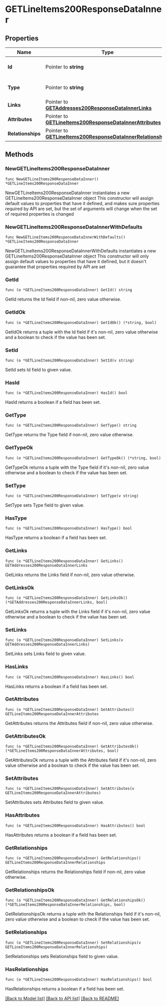 # GETLineItems200ResponseDataInner

## Properties

Name | Type | Description | Notes
------------ | ------------- | ------------- | -------------
**Id** | Pointer to **string** | The resource&#39;s id | [optional] 
**Type** | Pointer to **string** | The resource&#39;s type | [optional] [default to "line_items"]
**Links** | Pointer to [**GETAddresses200ResponseDataInnerLinks**](GETAddresses200ResponseDataInnerLinks.md) |  | [optional] 
**Attributes** | Pointer to [**GETLineItems200ResponseDataInnerAttributes**](GETLineItems200ResponseDataInnerAttributes.md) |  | [optional] 
**Relationships** | Pointer to [**GETLineItems200ResponseDataInnerRelationships**](GETLineItems200ResponseDataInnerRelationships.md) |  | [optional] 

## Methods

### NewGETLineItems200ResponseDataInner

`func NewGETLineItems200ResponseDataInner() *GETLineItems200ResponseDataInner`

NewGETLineItems200ResponseDataInner instantiates a new GETLineItems200ResponseDataInner object
This constructor will assign default values to properties that have it defined,
and makes sure properties required by API are set, but the set of arguments
will change when the set of required properties is changed

### NewGETLineItems200ResponseDataInnerWithDefaults

`func NewGETLineItems200ResponseDataInnerWithDefaults() *GETLineItems200ResponseDataInner`

NewGETLineItems200ResponseDataInnerWithDefaults instantiates a new GETLineItems200ResponseDataInner object
This constructor will only assign default values to properties that have it defined,
but it doesn't guarantee that properties required by API are set

### GetId

`func (o *GETLineItems200ResponseDataInner) GetId() string`

GetId returns the Id field if non-nil, zero value otherwise.

### GetIdOk

`func (o *GETLineItems200ResponseDataInner) GetIdOk() (*string, bool)`

GetIdOk returns a tuple with the Id field if it's non-nil, zero value otherwise
and a boolean to check if the value has been set.

### SetId

`func (o *GETLineItems200ResponseDataInner) SetId(v string)`

SetId sets Id field to given value.

### HasId

`func (o *GETLineItems200ResponseDataInner) HasId() bool`

HasId returns a boolean if a field has been set.

### GetType

`func (o *GETLineItems200ResponseDataInner) GetType() string`

GetType returns the Type field if non-nil, zero value otherwise.

### GetTypeOk

`func (o *GETLineItems200ResponseDataInner) GetTypeOk() (*string, bool)`

GetTypeOk returns a tuple with the Type field if it's non-nil, zero value otherwise
and a boolean to check if the value has been set.

### SetType

`func (o *GETLineItems200ResponseDataInner) SetType(v string)`

SetType sets Type field to given value.

### HasType

`func (o *GETLineItems200ResponseDataInner) HasType() bool`

HasType returns a boolean if a field has been set.

### GetLinks

`func (o *GETLineItems200ResponseDataInner) GetLinks() GETAddresses200ResponseDataInnerLinks`

GetLinks returns the Links field if non-nil, zero value otherwise.

### GetLinksOk

`func (o *GETLineItems200ResponseDataInner) GetLinksOk() (*GETAddresses200ResponseDataInnerLinks, bool)`

GetLinksOk returns a tuple with the Links field if it's non-nil, zero value otherwise
and a boolean to check if the value has been set.

### SetLinks

`func (o *GETLineItems200ResponseDataInner) SetLinks(v GETAddresses200ResponseDataInnerLinks)`

SetLinks sets Links field to given value.

### HasLinks

`func (o *GETLineItems200ResponseDataInner) HasLinks() bool`

HasLinks returns a boolean if a field has been set.

### GetAttributes

`func (o *GETLineItems200ResponseDataInner) GetAttributes() GETLineItems200ResponseDataInnerAttributes`

GetAttributes returns the Attributes field if non-nil, zero value otherwise.

### GetAttributesOk

`func (o *GETLineItems200ResponseDataInner) GetAttributesOk() (*GETLineItems200ResponseDataInnerAttributes, bool)`

GetAttributesOk returns a tuple with the Attributes field if it's non-nil, zero value otherwise
and a boolean to check if the value has been set.

### SetAttributes

`func (o *GETLineItems200ResponseDataInner) SetAttributes(v GETLineItems200ResponseDataInnerAttributes)`

SetAttributes sets Attributes field to given value.

### HasAttributes

`func (o *GETLineItems200ResponseDataInner) HasAttributes() bool`

HasAttributes returns a boolean if a field has been set.

### GetRelationships

`func (o *GETLineItems200ResponseDataInner) GetRelationships() GETLineItems200ResponseDataInnerRelationships`

GetRelationships returns the Relationships field if non-nil, zero value otherwise.

### GetRelationshipsOk

`func (o *GETLineItems200ResponseDataInner) GetRelationshipsOk() (*GETLineItems200ResponseDataInnerRelationships, bool)`

GetRelationshipsOk returns a tuple with the Relationships field if it's non-nil, zero value otherwise
and a boolean to check if the value has been set.

### SetRelationships

`func (o *GETLineItems200ResponseDataInner) SetRelationships(v GETLineItems200ResponseDataInnerRelationships)`

SetRelationships sets Relationships field to given value.

### HasRelationships

`func (o *GETLineItems200ResponseDataInner) HasRelationships() bool`

HasRelationships returns a boolean if a field has been set.


[[Back to Model list]](../README.md#documentation-for-models) [[Back to API list]](../README.md#documentation-for-api-endpoints) [[Back to README]](../README.md)


